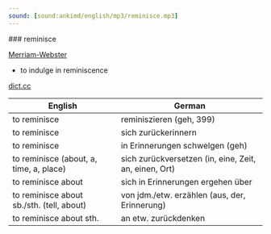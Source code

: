 ```yaml
---
sound: [sound:ankimd/english/mp3/reminisce.mp3]
---
```


\### reminisce

[Merriam-Webster](https://www.merriam-webster.com/dictionary/reminisce)

- to indulge in reminiscence

[dict.cc](https://www.dict.cc/reminisce)

| English        | German       |
| -------------- | ------------ |
| to reminisce | reminiszieren (geh, 399) |
| to reminisce | sich zurückerinnern |
| to reminisce | in Erinnerungen schwelgen (geh) |
| to reminisce (about, a, time, a, place) | sich zurückversetzen (in, eine, Zeit, an, einen, Ort) |
| to reminisce about | sich in Erinnerungen ergehen über |
| to reminisce about sb./sth. (tell, about) | von jdm./etw. erzählen (aus, der, Erinnerung) |
| to reminisce about sth. | an etw. zurückdenken |
